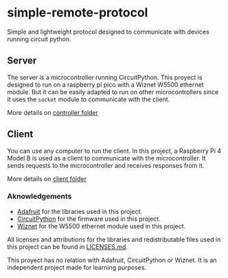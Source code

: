 # simple-remote-protocol
Simple and lightweight protocol designed to communicate with devices running circuit python.

## Server

The server is a microcontroller running CircuitPython. This proyect is designed to run on a raspberry pi pico with a Wiznet W5500 ethernet module. But it can be easily adapted to run on other microcontrollers since it uses the `socket` module to communicate with the client.

More details on [controller folder](controller/)

## Client

You can use any computer to run the client. In this project, a Raspberry Pi 4 Model B is used as a client to communicate with the microcontroller. It sends requests to the microcontroller and receives responses from it.

More details on [client folder](client/)

### Aknowledgements

- [Adafruit](https://www.adafruit.com/) for the libraries used in this project.
- [CircuitPython](https://circuitpython.org/) for the firmware used in this project.
- [Wiznet](https://www.wiznet.io/) for the W5500 ethernet module used in this project.

All licenses and attributions for the libraries and redistributable files used in this project can be found in [LICENSES.md](LICENSES.md).

This proyect has no relation with Adafruit, CircuitPython or Wiznet. It is an independent project made for learning purposes.
